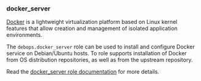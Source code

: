 ### docker_server

[Docker](https://docker.com/) is a lightweight virtualization platform
based on Linux kernel features that allow creation and management of
isolated application environments.

The `debops.docker_server` role can be used to install and configure
Docker service on Debian/Ubuntu hosts. To role supports installation of
Docker from OS distribution repositories, as well as from the upstream
repository.

Read the [docker_server role documentation](https://docs.debops.org/en/HEAD/ansible/roles/docker_server/) for more details.
